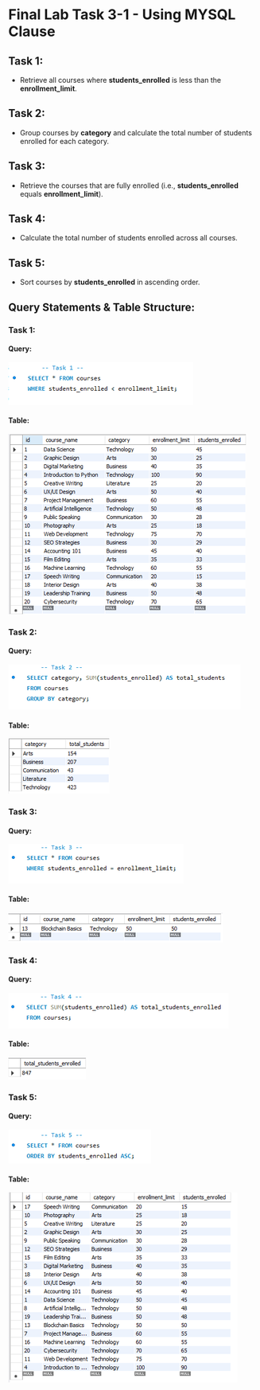 # Final Lab Task 3-1 - Using  MYSQL Clause

## Task 1:
- Retrieve all courses where **students_enrolled** is less than the **enrollment_limit**.
## Task 2:
- Group courses by **category** and calculate the total number of students enrolled for each category.
## Task 3:
- Retrieve the courses that are fully enrolled (i.e., **students_enrolled** equals **enrollment_limit**).
## Task 4:
- Calculate the total number of students enrolled across all courses.
## Task 5:
- Sort courses by **students_enrolled** in ascending order.

## Query Statements & Table Structure:
### Task 1:
#### Query:
![screenshot](Images/Task%201.PNG)
#### Table:
![screenshot](Images/Task%201_tbl.PNG)
### Task 2:
#### Query:
![screenshot](Images/Task%202.PNG)
#### Table:
![screenshot](Images/Task%202_tbl.PNG)
### Task 3:
#### Query:
![screenshot](Images/Task%203.PNG)
#### Table:
![screenshot](Images/Task%203_tbl.PNG)
### Task 4:
#### Query:
![screenshot](Images/Task%204.PNG)
#### Table:
![screenshot](Images/Task%204_tbl.PNG)
### Task 5:
#### Query:
![screenshot](Images/Task%205.PNG)
#### Table:
![screenshot](Images/Task%205_tbl.PNG)


